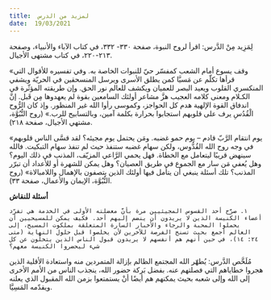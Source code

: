 ```yaml
---
title:  لمزيد من الدرس
date:  19/03/2021
---
```


لِمَزِيد مِنْ الدَّرس: اقرأ لروح النبوة، صفحة ٣٣٠- ٣٣٢، في كتاب الآباء والأنبياء، وصفحة ٢١٣-٢٢٠، في كتاب مشتهى الأجيال.

«وقف يسوع أمام الشعب كمفسّر حيّ للنبوات الخاصة به. وفي تفسيره للأقوال التي قرأها تكلّم عن مَسيَّا كمن يطلق الأسرى ويرسل المنسحقين في الحريّة ويشفي المنكسري القلوب ويعيد البصر للعميان ويكشف للعالم نور الحق. وإن طريقته المؤثّرة في الكـلام ومعنى كلامه العجيب هزَّ مشاعر أولئك السامعين بقوة لم يعهدوها مِن قَبل. إنَّ اندفاق القوة الإلهية هدم كل الحواجز، وكموسى رأوا الله غير المنظور. وإذ كان الرُّوح الْقُدُسِ يرف على قلوبهم استجابوا بحرارة بكلمة آمين، وبالتسابيح للرب.» (روح النُّبُوَّة، مشتهي الأجيال، صفحة ٢١٨).

«يوم انتقام الرَّبّ قادم – يوم حمو غضبه. ومَن يحتمل يوم مجيئه؟ لقد قسَّى الناس قلوبهم في وجه روح الله القُدُّوس، ولكن سهام غضبه ستنفذ حيث لم تنفذ سهام التبكيت. فالله سينهض قريبًا ليتعامل مع الخطاة. فهل يحمي الرَّاعي المزيّف، المذنب في ذلك اليوم؟ وهل يُعفي مَن سار مع الجموع في طريق العصيان؟ وهل يمكن للشهرة أو للأعداد أن تبرّر المذنب؟ تلك أسئلة ينبغي أن يتأمل فيها أولئك الذين يتصفون بالإهمال واللامبالاة» (روح النُّبُوَّة، الإيمان والأعمال، صفحة ٣٣).

**أسئلة للنقاش**

`١. صرَّح أحد القسوس المجيئيين مرة بأنَّ معضلته الأولى في الخدمة هي تفرّد أعضاء الكنيسة الذين لا يريدون أن ينضم إليهم أحد. فكيف يمكن للمسيحيين أن يحملوا المحبة والرجاء والأخبار السارة المتعلقة بملكوت المسيح، إلى العالم أجمع بحيث تسنح الفرصة للآخرين لأن يخلصوا قبل حلول النهاية (متى ٢٤: ١٤)، في حين أنهم هم أنفسهم لا يريدون قبول الناس الذين يتخلّون عن كل شيء ليحضروا الكنيسة معهم؟`

مُلَخَّص الدَّرس: يُطهّر الله المجتمع الظالم بإزالة المتمردين منه واستعادة الأقلية الذين هجروا خطاياهم التي فصلتهم عنه. بفضل بَركة حضور الله، ينجذب الناس من الأمم الأخرى إلى الله وإلى شعبه بحيث يمكنهم هم أيضًا أنْ يستمتعوا بزمن الله المقبول الذي يعلنه ويقدّمه المَسِيَّا.